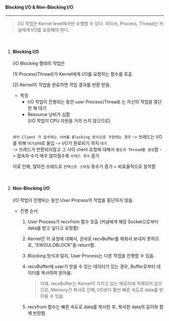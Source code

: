 #### Blocking I/O & Non-Blocking I/O

---

> I/O 작업은 Kernel level에서만 수행할 수 있다. 따라서, Process, Thread는 커널에게 I/O를 요청해야 한다.

<br>

1. #### Blocking I/O

   I/O Blocking 형태의 작업은 

   (1) Process(Thread)가 Kernel에게 I/O를 요청하는 함수를 호출

   (2) Kernel이 작업을 완료하면 작업 결과를 반환 받음.

   

   * 특징
     * I/O 작업이 진행되는 동안 user Process(Thread) 는 자신의 작업을 중단한 채 대기
     * Resource 낭비가 심함 <br>(I/O 작업이 CPU 자원을 거의 쓰지 않으므로)

   <br>

   `여러 Client 가 접속하는 서버를 Blocking 방식으로 구현하는 경우` -> 쓰레드는 I/O를 위해 `대기상태`로 돌입 -> I/O가 완료되기 까지 `대기`   
   -> 쓰레드가 반환되지않고 그 사이 client 요청에 대해서 `별도의 Thread를 생성`함 -> 접속자 수가 매우 많아질수록 `쓰레드 갯수` 증가   

   이로 인해, 많아진 쓰레드로 `컨텍스트 스위칭` 횟수가 증가 = 비효율적으로 동작함

   <br>

2. #### Non-Blocking I/O

   I/O 작업이 진행되는 동안 User Process의 작업을 중단하지 않음. 

   * 진행 순서

     1. User Process가 recvfrom 함수 호출 (커널에게 해당 Socket으로부터 data를 받고 싶다고 요청함)

     2. Kernel은 이 요청에 대해서, 곧바로 recvBuffer를 채워서 보내지 못하므로, "EWOULDBLOCK"을 return함.

     3. Blocking 방식과 달리, User Process는 다른 작업을 진행할 수 있음.

     4. recvBuffer에 user가 받을 수 있는 데이터가 있는 경우, Buffer로부터 데이터를 복사하여 받아옴.

        > 이때, recvBuffer는 Kernel이 가지고 있는 메모리에 적재되어 있으므로, Memory간 복사로 인해, I/O보다 훨씬 빠른 속도로 data를 받아올 수 있음.

     5. recvfrom 함수는 빠른 속도로 data를 복사한 후, 복사한 data의 길이와 함께 반환함.





